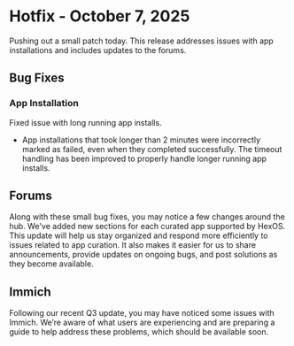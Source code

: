 # Hotfix - October 7, 2025

Pushing out a small patch today.
This release addresses issues with app installations and includes updates to the forums.

## Bug Fixes

### App Installation

Fixed issue with long running app installs.
- App installations that took longer than 2 minutes were incorrectly marked as failed, even when they completed successfully. The timeout handling has been improved to properly handle longer running app installs.

## Forums

Along with these small bug fixes, you may notice a few changes around the hub.
We've added new sections for each curated app supported by HexOS. This update will help us stay organized and respond more efficiently to issues related to app curation. It also makes it easier for us to share announcements, provide updates on ongoing bugs, and post solutions as they become available.

## Immich

Following our recent Q3 update, you may have noticed some issues with Immich. We’re aware of what users are experiencing and are preparing a guide to help address these problems, which should be available soon.